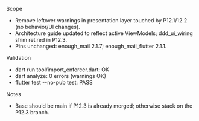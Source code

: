 Scope
- Remove leftover warnings in presentation layer touched by P12.1/12.2 (no behavior/UI changes).
- Architecture guide updated to reflect active ViewModels; ddd_ui_wiring shim retired in P12.3.
- Pins unchanged: enough_mail 2.1.7; enough_mail_flutter 2.1.1.

Validation
- dart run tool/import_enforcer.dart: OK
- dart analyze: 0 errors (warnings OK)
- flutter test --no-pub test: PASS

Notes
- Base should be main if P12.3 is already merged; otherwise stack on the P12.3 branch.


